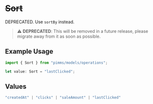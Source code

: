 # ~~Sort~~

DEPRECATED. Use `sortBy` instead.

> :warning: **DEPRECATED**: This will be removed in a future release, please migrate away from it as soon as possible.

## Example Usage

```typescript
import { Sort } from "pimms/models/operations";

let value: Sort = "lastClicked";
```

## Values

```typescript
"createdAt" | "clicks" | "saleAmount" | "lastClicked"
```
